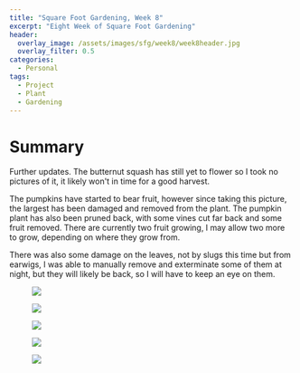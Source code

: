 ```yaml
---
title: "Square Foot Gardening, Week 8"
excerpt: "Eight Week of Square Foot Gardening"
header:
  overlay_image: /assets/images/sfg/week8/week8header.jpg
  overlay_filter: 0.5
categories:
  - Personal
tags:
  - Project
  - Plant
  - Gardening
---
```


# Summary
Further updates. The butternut squash has still yet to flower so I took no pictures of it, it likely won't in time for a good harvest.

The pumpkins have started to bear fruit, however since taking this picture, the largest has been damaged and removed from the plant.
The pumpkin plant has also been pruned back, with some vines cut far back and some fruit removed. There are currently two fruit growing, I may 
allow two more to grow, depending on where they grow from.

There was also some damage on the leaves, not by slugs this time but from earwigs, I was able to manually remove and exterminate some of them at night, but they will likely be back, so I will have to keep an eye on them.
 
<figure>
	<a href="http://i.imgur.com/LPQy6tv.jpg"><img src="http://i.imgur.com/LPQy6tv.jpg"></a>
</figure>

<figure>
	<a href="http://i.imgur.com/76B5xEj.jpg"><img src="http://i.imgur.com/76B5xEj.jpg"></a>
</figure>

<figure>
	<a href="http://i.imgur.com/7buZdbE.jpg"><img src="http://i.imgur.com/7buZdbE.jpg"></a>
</figure>

<figure>
	<a href="http://i.imgur.com/I7i682H.jpg"><img src="http://i.imgur.com/I7i682H.jpg"></a>
</figure>

<figure>
	<a href="http://i.imgur.com/L2Peyi0.jpg"><img src="http://i.imgur.com/L2Peyi0.jpg"></a>
</figure>
